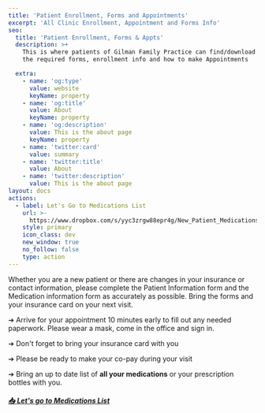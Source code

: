 ```yaml
---
title: 'Patient Enrollment, Forms and Appointments'
excerpt: 'All Clinic Enrollment, Appointment and Forms Info'
seo:
  title: 'Patient Enrollment, Forms & Appts'
  description: >+
    This is where patients of Gilman Family Practice can find/download all of
    the required forms, enrollment info and how to make Appointments

  extra:
    - name: 'og:type'
      value: website
      keyName: property
    - name: 'og:title'
      value: About
      keyName: property
    - name: 'og:description'
      value: This is the about page
      keyName: property
    - name: 'twitter:card'
      value: summary
    - name: 'twitter:title'
      value: About
    - name: 'twitter:description'
      value: This is the about page
layout: docs
actions:
  - label: Let's Go to Medications List
    url: >-
      https://www.dropbox.com/s/yyc3zrgw88epr4g/New_Patient_Medications_List.pdf?dl=0
    style: primary
    icon_class: dev
    new_window: true
    no_follow: false
    type: action
---
```

Whether you are a new patient or there are changes in your insurance or contact information, please complete the Patient Information form and the Medication information form as accurately as possible. Bring the forms and your insurance card on your next visit.

➔ Arrive for your appointment 10 minutes early to fill out any needed paperwork. Please wear a mask, come in the office and sign in.

➔ Don't forget to bring your insurance card with you

➔ Please be ready to make your co-pay during your visit

➔ Bring an up to date list of **all your medications** or your prescription bottles with you.

#### [📥 ***Let's go to Medications List***](https://github.com/erik1968/gilman-family-practice/blob/347b25e12d582e63a876c8cc9d997856c86290fd/public/forms/new-patients/New_Patient_Medication_List.pdf)
